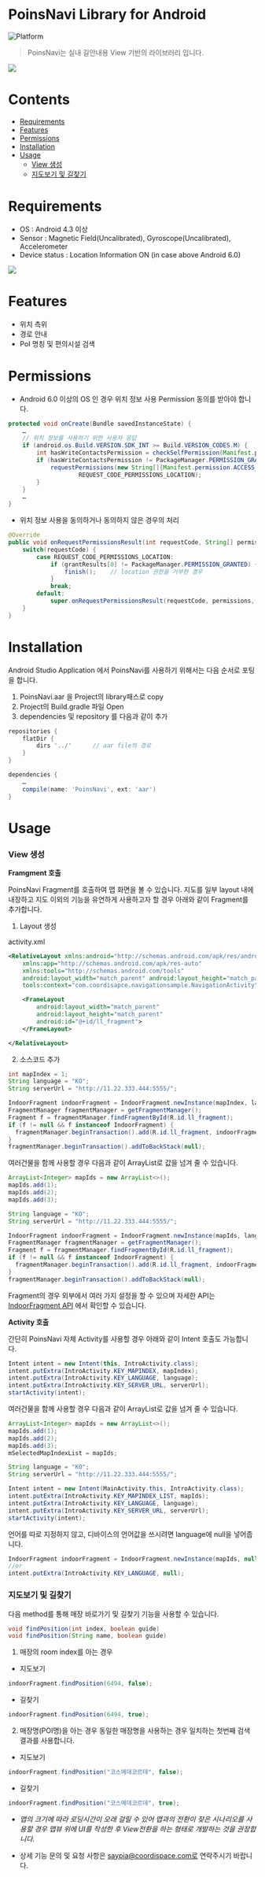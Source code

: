 # PoinsNavi Library for Android

![Platform](https://img.shields.io/badge/Platform-Android-lightgrey.svg)
> PoinsNavi는 실내 길안내용 View 기반의 라이브러리 입니다.

![](https://dl.dropboxusercontent.com/s/gy879vgco3rqn0u/android_main.png)

# Contents
* [Requirements](#requirements)
* [Features](#features)
* [Permissions](#permissions)
* [Installation](#installation)
* [Usage](#usage)
  * [View 생성](#view-생성)
  * [지도보기 및 길찾기](#지도보기-및-길찾기)

# Requirements

* OS : Android 4.3 이상
* Sensor : Magnetic Field(Uncalibrated), Gyroscope(Uncalibrated), Accelerometer
* Device status : Location Information ON (in case above Android 6.0)

![](https://dl.dropboxusercontent.com/s/w4hezv4q6rpeodi/locationInfo.png)

# Features

* 위치 측위
* 경로 안내
* PoI 명칭 및 편의시설 검색

# Permissions

* Android 6.0 이상의 OS 인 경우 위치 정보 사용 Permission 동의를 받아야 합니다. 
```Java
protected void onCreate(Bundle savedInstanceState) {
	…
    // 위치 정보를 사용하기 위한 사용자 응답 
    if (android.os.Build.VERSION.SDK_INT >= Build.VERSION_CODES.M) {
        int hasWriteContactsPermission = checkSelfPermission(Manifest.permission.ACCESS_FINE_LOCATION);
        if (hasWriteContactsPermission != PackageManager.PERMISSION_GRANTED) {
            requestPermissions(new String[]{Manifest.permission.ACCESS_FINE_LOCATION},
                    REQUEST_CODE_PERMISSIONS_LOCATION);
        }
    }
    …
}
```

* 위치 정보 사용을 동의하거나 동의하지 않은 경우의 처리 
```java
@Override
public void onRequestPermissionsResult(int requestCode, String[] permissions, int[] grantResults) {
    switch(requestCode) {
        case REQUEST_CODE_PERMISSIONS_LOCATION:
            if (grantResults[0] != PackageManager.PERMISSION_GRANTED) {
                finish();    // location 권한을 거부한 경우
            }
            break;
        default:
            super.onRequestPermissionsResult(requestCode, permissions, grantResults);
    }
}
```

# Installation

Android Studio Application 에서 PoinsNavi를 사용하기 위해서는 다음 순서로 포팅을 합니다. 
1. PoinsNavi.aar 을 Project의 library패스로 copy 
2. Project의 Build.gradle 파일 Open 
3. dependencies 및 repository 를 다음과 같이 추가 
```gradle
repositories {
    flatDir {
        dirs '../'		// aar file의 경로 
    }
}

dependencies {
    …
    compile(name: 'PoinsNavi', ext: 'aar')
}
```

# Usage

### View 생성

__Framgment 호출__

PoinsNavi Fragment를 호출하여 맵 화면을 볼 수 있습니다.
지도를 일부 layout 내에 내장하고 지도 이외의 기능을 유연하게 사용하고자 할 경우 아래와 같이 Fragment를 추가합니다. 
1. Layout 생성

activity.xml
```xml
<RelativeLayout xmlns:android="http://schemas.android.com/apk/res/android"
    xmlns:app="http://schemas.android.com/apk/res-auto"
    xmlns:tools="http://schemas.android.com/tools"
    android:layout_width="match_parent" android:layout_height="match_parent"
    tools:context="com.coordisapce.navigationsample.NavigationActivity">

    <FrameLayout
        android:layout_width="match_parent"
        android:layout_height="match_parent"
        android:id="@+id/ll_fragment">
    </FrameLayout>

</RelativeLayout>
```

2. 소스코드 추가

```java
int mapIndex = 1;
String language = "KO";
String serverUrl = "http://11.22.333.444:5555/";

IndoorFragment indoorFragment = IndoorFragment.newInstance(mapIndex, language, serverUrl);
FragmentManager fragmentManager = getFragmentManager();
Fragment f = fragmentManager.findFragmentById(R.id.ll_fragment);
if (f != null && f instanceof IndoorFragment) {
  fragmentManager.beginTransaction().add(R.id.ll_fragment, indoorFragment).commit();
}
fragmentManager.beginTransaction().addToBackStack(null);
```

여러건물을 함께 사용할 경우 다음과 같이 ArrayList로 값을 넘겨 줄 수 있습니다.
```java
ArrayList<Integer> mapIds = new ArrayList<>();
mapIds.add(1);
mapIds.add(2);
mapIds.add(3);

String language = "KO";
String serverUrl = "http://11.22.333.444:5555/";

IndoorFragment indoorFragment = IndoorFragment.newInstance(mapIds, language, serverUrl);
FragmentManager fragmentManager = getFragmentManager();
Fragment f = fragmentManager.findFragmentById(R.id.ll_fragment);
if (f != null && f instanceof IndoorFragment) {
  fragmentManager.beginTransaction().add(R.id.ll_fragment, indoorFragment).commit();
}
fragmentManager.beginTransaction().addToBackStack(null);
```

Fragment의 경우 외부에서 여러 가지 설정을 할 수 있으며 자세한 API는 [IndoorFragment API](#indoorfragment-api) 에서 확인할 수 있습니다. 

__Activity 호출__

간단히 PoinsNavi 자체 Activity를 사용할 경우 아래와 같이 Intent 호출도 가능합니다.
```java
Intent intent = new Intent(this, IntroActivity.class);
intent.putExtra(IntroActivity.KEY_MAPINDEX, mapIndex);
intent.putExtra(IntroActivity.KEY_LANGUAGE, language);
intent.putExtra(IntroActivity.KEY_SERVER_URL, serverUrl);
startActivity(intent);
```

여러건물을 함께 사용할 경우 다음과 같이 ArrayList로 값을 넘겨 줄 수 있습니다.
```java
ArrayList<Integer> mapIds = new ArrayList<>();
mapIds.add(1);
mapIds.add(2);
mapIds.add(3);
mSelectedMapIndexList = mapIds;

String language = "KO";
String serverUrl = "http://11.22.333.444:5555/";

Intent intent = new Intent(MainActivity.this, IntroActivity.class);
intent.putExtra(IntroActivity.KEY_MAPINDEX_LIST, mapIds);
intent.putExtra(IntroActivity.KEY_LANGUAGE, language);
intent.putExtra(IntroActivity.KEY_SERVER_URL, serverUrl);
startActivity(intent);
```

언어를 따로 지정하지 않고, 디바이스의 언어값을 쓰시려면 language에 null을 넣어줍니다.
```java
IndoorFragment indoorFragment = IndoorFragment.newInstance(mapIds, null, serverUrl);
//or
intent.putExtra(IntroActivity.KEY_LANGUAGE, null);
```

### 지도보기 및 길찾기

다음 method를 통해 매장 바로가기 및 길찾기 기능을 사용할 수 있습니다.
```java
void findPosition(int index, boolean guide) 
void findPosition(String name, boolean guide) 
```
1. 매장의 room index를 아는 경우

* 지도보기
```java
indoorFragment.findPosition(6494, false);
```
* 길찾기
```java
indoorFragment.findPosition(6494, true);
```

2. 매장명(POI명)을 아는 경우
동일한 매장명을 사용하는 경우 일치하는 첫번째 검색 결과를 사용합니다.

* 지도보기
```java
indoorFragment.findPosition("코스메데코르테", false);
```

* 길찾기
```java
indoorFragment.findPosition("코스메데코르데", true);
```

* _맵의 크기에 따라 로딩시간이 오래 걸릴 수 있어 맵과의 전환이 잦은 시나리오를 사용할 경우 맵뷰 위에 UI를 작성한 후 View전환을 하는 형태로 개발하는 것을 권장합니다._

* 상세 기능 문의 및 요청 사항은 saypia@coordispace.com로 연락주시기 바랍니다.
